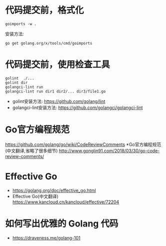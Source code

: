 # 代码提交前，格式化
```shell
goimports -w . 
```
安装方法: 
```
go get golang.org/x/tools/cmd/goimports
```

# 代码提交前，使用检查工具
```shell
golint  ./...
golint dir
golangci-lint run
golangci-lint run dir1 dir2/... dir3/file1.go
```
* golint安装方法:        https://github.com/golang/lint
* golangci-lint安装方法: https://github.com/golangci/golangci-lint

# Go官方编程规范
https://github.com/golang/go/wiki/CodeReviewComments
*Go官方编程规范(中文翻译,省略了很多细节)
http://www.gonglin91.com/2018/03/30/go-code-review-comments/

# Effective Go
* https://golang.org/doc/effective_go.html
* Effective Go(中文翻译)
https://www.kancloud.cn/kancloud/effective/72204

# 如何写出优雅的 Golang 代码
* https://draveness.me/golang-101
